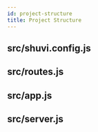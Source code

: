 ```yaml
---
id: project-structure
title: Project Structure
---
```


## src/shuvi.config.js

## src/routes.js

## src/app.js

## src/server.js
